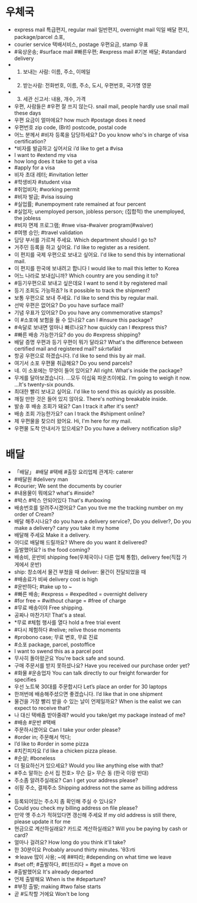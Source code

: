 # 우체국	

* express mail 특급편지, regular mail 일반편지, overnight mail 익일 배달 편지, package/parcel 소포,
* courier service 택배서비스, postage 우편요금, stamp 우표
* #육상운송; #surface mail #빠른우편; #express mail #기본 배달; #standard delivery
* 1. 보내는 사람: 이름, 주소, 이메일
* 2. 받는사람: 전화번호, 이름, 주소, 도시, 우편번호, 국가명 영문
* 3. 세관 신고서: 내용, 개수, 가격
* 우편, 사람들은 #우편 잘 쓰지 않는다.	snail mail, people hardly use snail mail these days
* 우편 요금이 얼마에요? 	how much #postage does it need
* 우편번호	zip code, (Brit) postcode, postal code 
* 어느 분께서 #비자 등록을 담당하세요? Do you know who's in charge of visa certification? 
* *비자를 발급하고 싶어서요 i’d like to get a #visa
* I want to #extend my visa
* how long does it take to get a visa
* #apply for a visa
* 비자 초대 레터; #invitation letter
* #학생비자 #student visa
* #취업비자; #working permit
* #비자 발급; #visa issuing
* #실업률; #unempoyment rate remained at four percent
* #실업자; unemployed person, jobless person; (집합적) the unemployed, the jobless
* #비자 면제 프로그램; #nwe visa-#waiver program(#waiver)
* #여행 승인; #travel validation
* 담당 부서를 가르쳐 주세요. 	Which department should I go to? 
* 거주민 등록을 하고 싶어요. 	I'd like to register as a resident.
* 이 편지를 국제 우편으로 보내고 싶어요. 	I'd like to send this by international mail. 
* 이 편지를 한국에 보내려고 합니다	I would like to mail this letter to Korea
* 어느 나라로 보내십니까? 	Which country are you sending it to? 
* #등기우편으로 보내고 싶은데요	I want to send it by registered mail
* 등기 조회도 가능하죠?	Is it possible to track the shipment?
* 보통 우편으로 보내 주세요. 	I'd like to send this by regular mail. 
* 선박 우편은 없어요? 	Do you have surface mail? 
* 기념 우표가 있어요? 	Do you have any commemorative stamps? 
* 이 #소포에 보험을 들 수 있나요?	can I #insure this package?
* #속달로 보내면 얼마나 빠르나요?	how quickly can I #express this?
* #빠른 배송 가능한가요?	do you do #express shipping?
* 배달 증명 우편과 등기 우편이 뭐가 달라요? 	What's the difference between certified mail and registered mail? sə́:rtəfàid
* 항공 우편으로 하겠습니다. 	I'd like to send this by air mail. 
* 여기서 소포 우편물 취급해요? 	Do you send parcels? 
* 네. 이 소포에는 무엇이 들어 있어요? 	All right. What's inside the package? 
* 무게를 달아보겠습니다. ...모두 이십육 파운즈이에요. 	I'm going to weigh it now. …It's twenty-six pounds.
* 최대한 빨리 보내고 싶어요. 	I'd like to send this as quickly as possible. 
* 깨질 만한 것은 들어 있지 않아요. 	There's nothing breakable inside. 
* 발송 후 배송 조회가 돼요? 	Can I track it after it's sent?
* 배송 조회 가능한가요?	can I track the #shipment online?
* 제 우편물을 찾으러 왔어요. 	Hi, I'm here for my mail. 
* 우편물 도착 안내서가 있으세요? 	Do you have a delivery notification slip? 


# 배달
* 「배달」 #배달 #택배	#출장 요리업체 관계자: caterer
* #배달원	#delivery man
* #courier; We sent the documents by courier
* #내용물이 뭐에요? what's #inside?
* #박스 #박스 안되어있다 That's #unboxing
* 배송번호를 알려주시겠어요? Can you tive me the tracking number on my order of Cream?
* 배달 해주시나요? 	do you have a delivery service?, Do you deliver?, Do you make a delivery? cany you take it my home
* 배달해 주세요 							 Make it a delivery. 
* 어디로 배달해 드릴까요?					Where do you want it delivered? 
* 출발했어요? is the food coming?
* 배송비, 운반비 shipping fee(우체국이나 다른 업체 통함), delivery fee(직접 가게에서 운반)
* ship: 창소에서 물건 부쳤을 때 deliver: 물건이 전달되었을 때
* #배송료가 비싸 delivery cost is high
* #운반하다; #take up to ~
* #빠른 배송; #express = #expedited = overnight delivery
* #for free = #without charge = #free of charge
* #무료 배송이야 							 	 Free shipping.
* 공짜나 마찬가지!								 That's a steal. 
* *무료 #체험 행사를 열다 						 hold a free trial event
* #다시 체험하다 #relive; relive those moments
* #probono case; 무료 변호, 무료 진료
* #소포 								 package, parcel, postoffice
* I want to swend this as a parcel post
* 무사히 돌아왔군요 					 You're back safe and sound.
* 구매 주문서를 받지 못하셨나요? 			 Have you received our purchase order yet?
* #화물 #운송업자 			You can talk directly to our freight forwarder for specifies
* 우선 노트북 30대를 주문합시다 				 Let’s place an order for 30 laptops
* 한꺼번에 배송해주셨으면 좋겠습니다. 				 I’d like that in one shipment
* 물건을 가장 빨리 받을 수 있는 날이 언제일까요? When is the ealist we can expect to receive that?
* 나 대신 택배좀 받아줄래? would you take/get my package instead of me?
* #배송 #운반 #택배
* 주문하시겠어요 	Can I take your order please?
* #order in; 주문해서 먹다;
* I’d like to #order in some pizza
* #치킨피자요	I'd like a chicken pizza please. 
* #순살;	#boneless
* 더 필요하신거 있으세요?	Would you like anything else with that? 
* #주소 말하는 순서	집 전호> 무슨 길> 무슨 동 (한국 이랑 반대)
* 주소좀 알려주실래요?	Can I get your address please? 
* 쉬핑 주소, 결제주소	Shipping address not the same as billing address
* 
* 등록되어있는 주소지 좀 확인해 주실 수 있나요?
* 	Could you check my billing address on file please?
* 만약 옛 주소가 적혀있다면 갱신해 주세요	If my old address is still there, please update it for me
* 현금으로 계산하실래요? 카드로 계산하실래요?	Will you be paying by cash or card? 
* 얼마나 걸려요?	How long do you think it'll take? 
* 한 30분이요	Probably around thirty minutes. 'θ3:rti
* ☆leave 많이 사용; ~에 ##따라; #depending on what time we leave
* #set off; #출발하다, #터뜨리다 = #get a move on
* #출발했어요 It's already departed
* 언제 출발해요 When is the #departure?
* #부정 출발; making #two false starts
* 곧 #도착할 거에요	Won't be long

